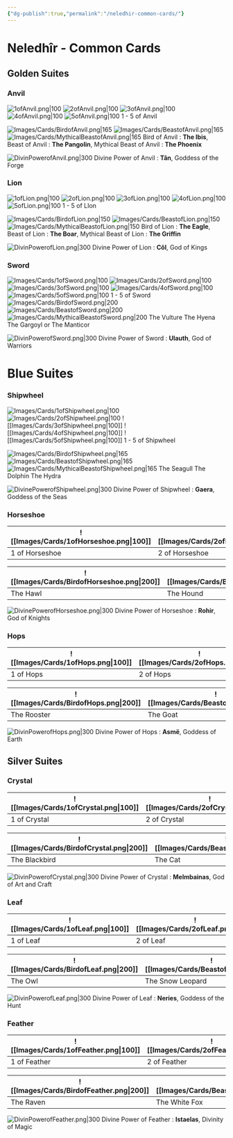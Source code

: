 ```yaml
---
{"dg-publish":true,"permalink":"/neledhir-common-cards/"}
---
```


# Neledhîr - Common Cards
## Golden Suites
### Anvil

![1ofAnvil.png|100](/img/user/Images/Cards/1ofAnvil.png)  ![2ofAnvil.png|100](/img/user/Images/Cards/2ofAnvil.png) ![3ofAnvil.png|100](/img/user/Images/Cards/3ofAnvil.png)  ![4ofAnvil.png|100](/img/user/Images/Cards/4ofAnvil.png)  ![5ofAnvil.png|100](/img/user/Images/Cards/5ofAnvil.png) 
 1 - 5 of Anvil 
 

 ![Images/Cards/BirdofAnvil.png|165](/img/user/Images/Cards/BirdofAnvil.png) ![Images/Cards/BeastofAnvil.png|165](/img/user/Images/Cards/BeastofAnvil.png)   ![Images/Cards/MythicalBeastofAnvil.png|165](/img/user/Images/Cards/MythicalBeastofAnvil.png) 
 Bird of Anvil : **The Ibis**, Beast of Anvil : **The Pangolin**, Mythical Beast of Anvil : **The Phoenix**


![DivinPowerofAnvil.png|300](/img/user/Images/Cards/DivinPowerofAnvil.png)
Divine Power of Anvil : **Tân**, Goddess of the Forge
### Lion

![1ofLion.png|100](/img/user/Images/Cards/1ofLion.png)  ![2ofLion.png|100](/img/user/Images/Cards/2ofLion.png) ![3ofLion.png|100](/img/user/Images/Cards/3ofLion.png)  ![4ofLion.png|100](/img/user/Images/Cards/4ofLion.png)  ![5ofLion.png|100](/img/user/Images/Cards/5ofLion.png) 
 1 - 5 of LIon 
 

 ![Images/Cards/BirdofLion.png|150](/img/user/Images/Cards/BirdofLion.png) ![Images/Cards/BeastofLion.png|150](/img/user/Images/Cards/BeastofLion.png)   ![Images/Cards/MythicalBeastofLion.png|150](/img/user/Images/Cards/MythicalBeastofLion.png) 
 Bird of Lion : **The Eagle**, Beast of Lion : **The Boar**, Mythical Beast of Lion : **The Griffin**


![DivinPowerofLion.png|300](/img/user/Images/Cards/DivinPowerofLion.png)
Divine Power of Lion : **Côl**, God of Kings

### Sword

 ![Images/Cards/1ofSword.png|100](/img/user/Images/Cards/1ofSword.png)  ![Images/Cards/2ofSword.png|100](/img/user/Images/Cards/2ofSword.png)  ![Images/Cards/3ofSword.png|100](/img/user/Images/Cards/3ofSword.png)  ![Images/Cards/4ofSword.png|100](/img/user/Images/Cards/4ofSword.png) ![Images/Cards/5ofSword.png|100](/img/user/Images/Cards/5ofSword.png) 
 1 - 5 of Sword    
 ![Images/Cards/BirdofSword.png|200](/img/user/Images/Cards/BirdofSword.png)  ![Images/Cards/BeastofSword.png|200](/img/user/Images/Cards/BeastofSword.png)  ![Images/Cards/MythicalBeastofSword.png|200](/img/user/Images/Cards/MythicalBeastofSword.png) 
 The Vulture                             The Hyena                                The Gargoyl or The Manticor                     


![DivinPowerofSword.png|300](/img/user/Images/Cards/DivinPowerofSword.png)
Divine Power of Sword : **Ulauth**, God of Warriors
# Blue Suites
### Shipwheel

 ![Images/Cards/1ofShipwheel.png|100](/img/user/Images/Cards/1ofShipwheel.png) ![Images/Cards/2ofShipwheel.png|100](/img/user/Images/Cards/2ofShipwheel.png)  ![[Images/Cards/3ofShipwheel.png\|100]] ![[Images/Cards/4ofShipwheel.png\|100]] ![[Images/Cards/5ofShipwheel.png\|100]] 
1 - 5 of Shipwheel    

 ![Images/Cards/BirdofShipwheel.png|165](/img/user/Images/Cards/BirdofShipwheel.png)  ![Images/Cards/BeastofShipwheel.png|165](/img/user/Images/Cards/BeastofShipwheel.png)  ![Images/Cards/MythicalBeastofShipwheel.png|165](/img/user/Images/Cards/MythicalBeastofShipwheel.png) 
 The Seagull                                The Dolphin                                  The Hydra                                          

![DivinePowerofShipwheel.png|300](/img/user/Images/Cards/DivinePowerofShipwheel.png)
Divine Power of Shipwheel : **Gaera**, Goddess of the Seas

### Horseshoe

| ![[Images/Cards/1ofHorseshoe.png\|100]] | ![[Images/Cards/2ofHorseshoe.png\|100]] | ![[Images/Cards/3ofHorseshoe.png\|100]] | ![[Images/Cards/4ofHorseshoe.png\|100]] | ![[Images/Cards/5ofHorseshoe.png\|100]] |
| --------------------------------------- | --------------------------------------- | --------------------------------------- | --------------------------------------- | --------------------------------------- |
| 1 of Horseshoe                          | 2 of Horseshoe                          | 3 of Horseshoe                          | 4 of Horseshoe                          | 5 of Horseshoe                          |

| ![[Images/Cards/BirdofHorseshoe.png\|200]] | ![[Images/Cards/BeastofHorseshoe.png\|200]] | ![[Images/Cards/MythicalBeastofHorseshoe.png\|200]] |
| ------------------------------------------ | ------------------------------------------- | --------------------------------------------------- |
| The Hawl                                   | The Hound                                   | The Pegasus                                         |


![DivinePowerofHorseshoe.png|300](/img/user/Images/Cards/DivinePowerofHorseshoe.png)
Divine Power of Horseshoe : **Rohir**, God of Knights

### Hops

| ![[Images/Cards/1ofHops.png\|100]] | ![[Images/Cards/2ofHops.png\|100]] | ![[Images/Cards/3ofHops.png\|100]] | ![[Images/Cards/4ofHops.png\|100]] | ![[Images/Cards/5ofHops.png\|100]] |
| ---------------------------------- | ---------------------------------- | ---------------------------------- | ---------------------------------- | ---------------------------------- |
| 1 of Hops                          | 2 of Hops                          | 3 of Hops                          | 4 of Hops                          | 5 of Hops                          |

| ![[Images/Cards/BirdofHops.png\|200]] | ![[Images/Cards/BeastofHops.png\|200]] | ![[Images/Cards/MythicalBeastofHops.png\|200]] |
| ------------------------------------- | -------------------------------------- | ---------------------------------------------- |
| The Rooster                           | The Goat                               | The Ceberus                                    |


![DivinPowerofHops.png|300](/img/user/Images/Cards/DivinPowerofHops.png)
Divine Power of Hops : **Asmë**, Goddess of Earth

## Silver Suites
### Crystal

| ![[Images/Cards/1ofCrystal.png\|100]] | ![[Images/Cards/2ofCrystal.png\|100]] | ![[Images/Cards/3ofCrystal.png\|100]] | ![[Images/Cards/4ofCrystal.png\|100]] | ![[Images/Cards/5ofCrystal.png\|100]] |
| ------------------------------------- | ------------------------------------- | ------------------------------------- | ------------------------------------- | ------------------------------------- |
| 1 of Crystal                          | 2 of Crystal                          | 3 of Crystal                          | 4 of Crystal                          | 5 of Crystal                          |

| ![[Images/Cards/BirdofCrystal.png\|200]] | ![[Images/Cards/BeastofCrystal.png\|200]] | ![[Images/Cards/MythicalBeastofCrystal.png\|200]] |
| ---------------------------------------- | ----------------------------------------- | ------------------------------------------------- |
| The Blackbird                            | The Cat                                   | The White Deer                                    |


![DivinPowerofCrystal.png|300](/img/user/Images/Cards/DivinPowerofCrystal.png)
Divine Power of Crystal : **Melmbainas**, God of Art and Craft

### Leaf

| ![[Images/Cards/1ofLeaf.png\|100]] | ![[Images/Cards/2ofLeaf.png\|100]] | ![[Images/Cards/3ofLeaf.png\|100]] | ![[Images/Cards/4ofLeaf.png\|100]] | ![[Images/Cards/5ofLeaf.png\|100]] |
| ---------------------------------- | ---------------------------------- | ---------------------------------- | ---------------------------------- | ---------------------------------- |
| 1 of Leaf                          | 2 of Leaf                          | 3 of Leaf                          | 4 of Leaf                          | 5 of Leaf                          |

| ![[Images/Cards/BirdofLeaf.png\|200]] | ![[Images/Cards/BeastofLeaf.png\|200]] | ![[Images/Cards/MythicalBeastofLeaf.png\|200]] |
| ------------------------------------- | -------------------------------------- | ---------------------------------------------- |
| The Owl                               | The Snow Leopard                       | The Werewolf                                   |


![DivinPowerofLeaf.png|300](/img/user/Images/Cards/DivinPowerofLeaf.png)
Divine Power of Leaf : **Neries**, Goddess of the Hunt

### Feather

| ![[Images/Cards/1ofFeather.png\|100]] | ![[Images/Cards/2ofFeather.png\|100]] | ![[Images/Cards/3ofFeather.png\|100]] | ![[Images/Cards/4ofFeather.png\|100]] | ![[Images/Cards/5ofFeather.png\|100]] |
| ------------------------------------- | ------------------------------------- | ------------------------------------- | ------------------------------------- | ------------------------------------- |
| 1 of Feather                          | 2 of Feather                          | 3 of Feather                          | 4 of Feather                          | 5 of Feather                          |

| ![[Images/Cards/BirdofFeather.png\|200]] | ![[Images/Cards/BeastofFeather.png\|200]] | ![[Images/Cards/MythicalBeastofFeather.png\|200]] |
| ---------------------------------------- | ----------------------------------------- | ------------------------------------------------- |
| The Raven                                | The White Fox                             | The Silver Lynx                                   |


![DivinPowerofFeather.png|300](/img/user/Images/Cards/DivinPowerofFeather.png)
Divine Power of Feather : **Istaelas**, Divinity of Magic